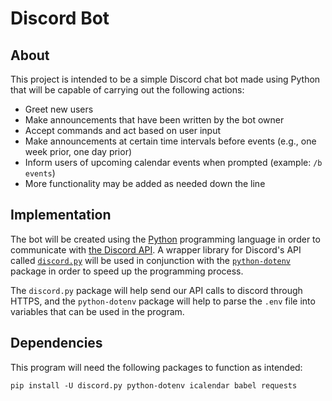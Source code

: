 # Discord Bot

## About

This project is intended to be a simple Discord chat bot made using Python that will be capable of carrying out the following actions:

- Greet new users
- Make announcements that have been written by the bot owner
- Accept commands and act based on user input
- Make announcements at certain time intervals before events (e.g., one week prior, one day prior)
- Inform users of upcoming calendar events when prompted (example: `/b events`)
- More functionality may be added as needed down the line

## Implementation

The bot will be created using the [Python](https://www.python.org) programming language in order to communicate with [the Discord API](https://discord.com/developers/docs). A wrapper library for Discord's API called [`discord.py`](https://discordpy.readthedocs.io) will be used in conjunction with the [`python-dotenv`](https://pypi.org/project/python-dotenv/) package in order to speed up the programming process.

The `discord.py` package will help send our API calls to discord through HTTPS, and the `python-dotenv` package will help to parse the `.env` file into variables that can be used in the program.

## Dependencies

This program will need the following packages to function as intended:

```
pip install -U discord.py python-dotenv icalendar babel requests
```
